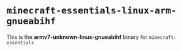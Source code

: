 # `minecraft-essentials-linux-arm-gnueabihf`

This is the **armv7-unknown-linux-gnueabihf** binary for `minecraft-essentials`
